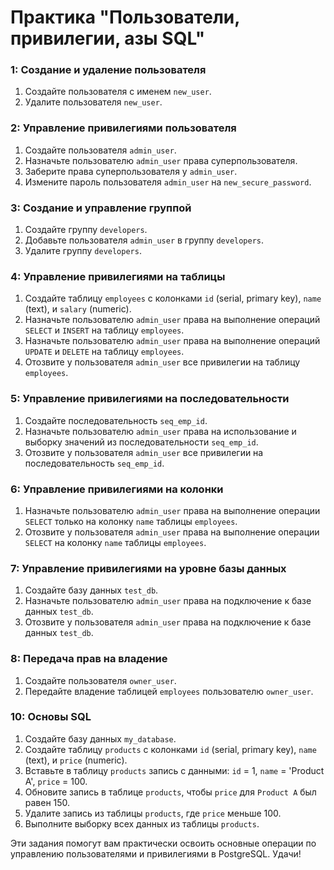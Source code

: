 # Практика "Пользователи, привилегии, азы SQL"

### 1: Создание и удаление пользователя
1. Создайте пользователя с именем `new_user`.
2. Удалите пользователя `new_user`.

### 2: Управление привилегиями пользователя
1. Создайте пользователя `admin_user`.
2. Назначьте пользователю `admin_user` права суперпользователя.
3. Заберите права суперпользователя у `admin_user`.
4. Измените пароль пользователя `admin_user` на `new_secure_password`.

### 3: Создание и управление группой
1. Создайте группу `developers`.
2. Добавьте пользователя `admin_user` в группу `developers`.
3. Удалите группу `developers`.

### 4: Управление привилегиями на таблицы
1. Создайте таблицу `employees` с колонками `id` (serial, primary key), `name` (text), и `salary` (numeric).
2. Назначьте пользователю `admin_user` права на выполнение операций `SELECT` и `INSERT` на таблицу `employees`.
3. Назначьте пользователю `admin_user` права на выполнение операций `UPDATE` и `DELETE` на таблицу `employees`.
4. Отозвите у пользователя `admin_user` все привилегии на таблицу `employees`.

### 5: Управление привилегиями на последовательности
1. Создайте последовательность `seq_emp_id`.
2. Назначьте пользователю `admin_user` права на использование и выборку значений из последовательности `seq_emp_id`.
3. Отозвите у пользователя `admin_user` все привилегии на последовательность `seq_emp_id`.

### 6: Управление привилегиями на колонки
1. Назначьте пользователю `admin_user` права на выполнение операции `SELECT` только на колонку `name` таблицы `employees`.
2. Отозвите у пользователя `admin_user` права на выполнение операции `SELECT` на колонку `name` таблицы `employees`.

### 7: Управление привилегиями на уровне базы данных
1. Создайте базу данных `test_db`.
2. Назначьте пользователю `admin_user` права на подключение к базе данных `test_db`.
3. Отозвите у пользователя `admin_user` права на подключение к базе данных `test_db`.

### 8: Передача прав на владение
1. Создайте пользователя `owner_user`.
2. Передайте владение таблицей `employees` пользователю `owner_user`.

### 10: Основы SQL
1. Создайте базу данных `my_database`.
2. Создайте таблицу `products` с колонками `id` (serial, primary key), `name` (text), и `price` (numeric).
3. Вставьте в таблицу `products` запись с данными: `id` = 1, `name` = 'Product A', `price` = 100.
4. Обновите запись в таблице `products`, чтобы `price` для `Product A` был равен 150.
5. Удалите запись из таблицы `products`, где `price` меньше 100.
6. Выполните выборку всех данных из таблицы `products`.

Эти задания помогут вам практически освоить основные операции по управлению пользователями и привилегиями в PostgreSQL. Удачи!

